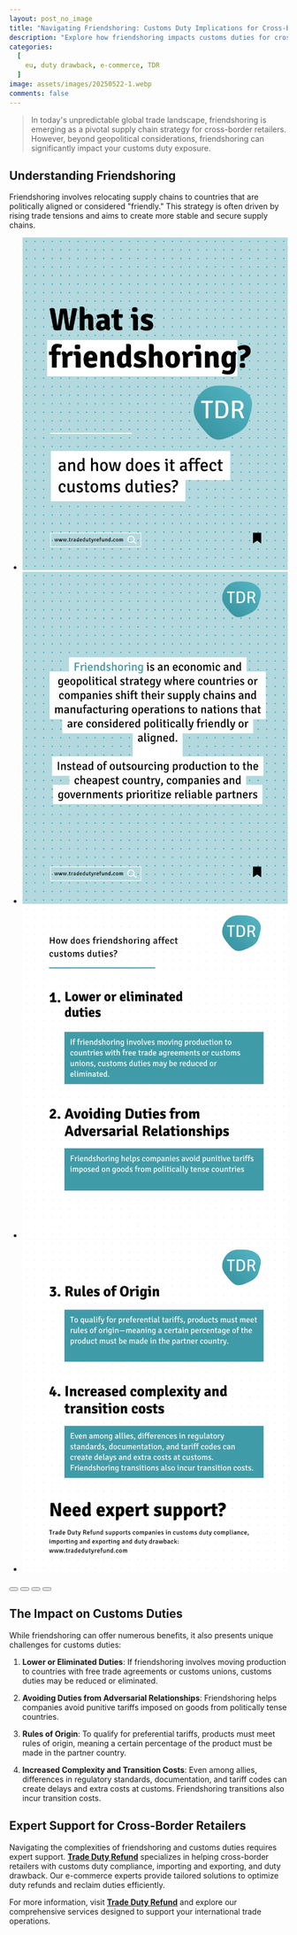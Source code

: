 ```yaml
---
layout: post_no_image
title: "Navigating Friendshoring: Customs Duty Implications for Cross-Border Retailers"
description: "Explore how friendshoring impacts customs duties for cross-border retailers and learn strategies to optimize duty refunds and reclaim duties efficiently."
categories:
  [
    eu, duty drawback, e-commerce, TDR
  ]
image: assets/images/20250522-1.webp
comments: false
---
```


> In today's unpredictable global trade landscape, friendshoring is emerging as a pivotal supply chain strategy for cross-border retailers. However, beyond geopolitical considerations, friendshoring can significantly impact your customs duty exposure.

## Understanding Friendshoring

Friendshoring involves relocating supply chains to countries that are politically aligned or considered "friendly." This strategy is often driven by rising trade tensions and aims to create more stable and secure supply chains.

<div class="glide">
  <div class="glide__track" data-glide-el="track">
    <ul class="glide__slides">
      <li class="glide__slide"><img src="/assets/images/20250522-2.webp"></li>
      <li class="glide__slide"><img src="/assets/images/20250522-3.webp"></li>
      <li class="glide__slide"><img src="/assets/images/20250522-4.webp"></li>
      <li class="glide__slide"><img src="/assets/images/20250522-5.webp"></li>
    </ul>
  </div>
  <div class="glide__bullets" data-glide-el="controls[nav]">
    <button class="glide__bullet" data-glide-dir="=0"></button>
    <button class="glide__bullet" data-glide-dir="=1"></button>
    <button class="glide__bullet" data-glide-dir="=2"></button>
    <button class="glide__bullet" data-glide-dir="=3"></button>
  </div>
</div>

## The Impact on Customs Duties

While friendshoring can offer numerous benefits, it also presents unique challenges for customs duties:

1. **Lower or Eliminated Duties**: If friendshoring involves moving production to countries with free trade agreements or customs unions, customs duties may be reduced or eliminated.

2. **Avoiding Duties from Adversarial Relationships**: Friendshoring helps companies avoid punitive tariffs imposed on goods from politically tense countries.

3. **Rules of Origin**: To qualify for preferential tariffs, products must meet rules of origin, meaning a certain percentage of the product must be made in the partner country.

4. **Increased Complexity and Transition Costs**: Even among allies, differences in regulatory standards, documentation, and tariff codes can create delays and extra costs at customs. Friendshoring transitions also incur transition costs.

## Expert Support for Cross-Border Retailers

Navigating the complexities of friendshoring and customs duties requires expert support. [**Trade Duty Refund**](https://tradedutyrefund.com?utm_source=Blog&utm_medium=Article&utm_campaign=20250522Article) specializes in helping cross-border retailers with customs duty compliance, importing and exporting, and duty drawback. Our e-commerce experts provide tailored solutions to optimize duty refunds and reclaim duties efficiently.

For more information, visit [**Trade Duty Refund**](https://tradedutyrefund.com?utm_source=Blog&utm_medium=Article&utm_campaign=20250522Article) and explore our comprehensive services designed to support your international trade operations.

<script src="https://cdnjs.cloudflare.com/ajax/libs/Glide.js/3.2.0/glide.min.js" integrity="sha512-IkLiryZhI6G4pnA3bBZzYCT9Ewk87U4DGEOz+TnRD3MrKqaUitt+ssHgn2X/sxoM7FxCP/ROUp6wcxjH/GcI5Q==" crossorigin="anonymous" referrerpolicy="no-referrer"></script>
<link rel="stylesheet" href="https://cdnjs.cloudflare.com/ajax/libs/Glide.js/3.2.0/css/glide.core.min.css" integrity="sha512-YQlbvfX5C6Ym6fTUSZ9GZpyB3F92hmQAZTO5YjciedwAaGRI9ccNs4iw2QTCJiSPheUQZomZKHQtuwbHkA9lgw==" crossorigin="anonymous" referrerpolicy="no-referrer" />
<link rel="stylesheet" href="https://cdnjs.cloudflare.com/ajax/libs/Glide.js/3.2.0/css/glide.theme.min.css" integrity="sha512-wCwx+DYp8LDIaTem/rpXubV/C1WiNRsEVqoztV0NZm8tiTvsUeSlA/Uz02VTGSiqfzAHD4RnqVoevMcRZgYEcQ==" crossorigin="anonymous" referrerpolicy="no-referrer" />

<script>new Glide('.glide').mount()</script>
